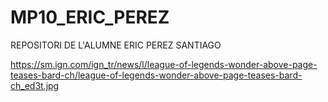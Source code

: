 # MP10_ERIC_PEREZ

REPOSITORI DE L'ALUMNE ERIC PEREZ SANTIAGO


https://sm.ign.com/ign_tr/news/l/league-of-legends-wonder-above-page-teases-bard-ch/league-of-legends-wonder-above-page-teases-bard-ch_ed3t.jpg

